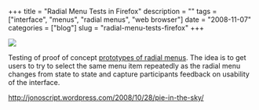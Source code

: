 +++
title = "Radial Menu Tests in Firefox"
description = ""
tags = ["interface", "menus", "radial menus", "web browser"]
date = "2008-11-07"
categories = ["blog"]
slug = "radial-menu-tests-firefox"
+++



  <div class="notebook-screenshot"><a href="http://jonoscript.wordpress.com/2008/10/28/pie-in-the-sky/"><img src="http://media.konigi.com/bluga/wt4914c8b4b2c39.jpg"/></a></div><p>Testing of proof of concept <a href="http://jonoscript.wordpress.com/2008/10/28/pie-in-the-sky/">prototypes of radial menus</a>. The idea is to get users to try to select the same menu item repeatedly as the radial menu changes from state to state and capture participants feedback on usability of the interface.</p>
    
  <a href="http://jonoscript.wordpress.com/2008/10/28/pie-in-the-sky/">http://jonoscript.wordpress.com/2008/10/28/pie-in-the-sky/</a>
